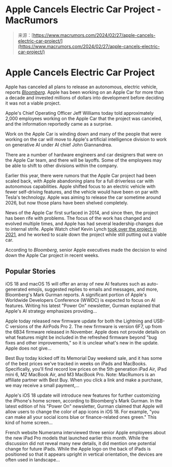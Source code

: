 <!--yml
category: 未分类
date: 2024-05-29 13:24:55
-->

# Apple Cancels Electric Car Project - MacRumors

> 来源：[https://www.macrumors.com/2024/02/27/apple-cancels-electric-car-project/](https://www.macrumors.com/2024/02/27/apple-cancels-electric-car-project/)

# Apple Cancels Electric Car Project

Apple has canceled all plans to release an autonomous, electric vehicle, reports *[Bloomberg](https://www.bloomberg.com/news/articles/2024-02-27/apple-cancels-work-on-electric-car-shifts-team-to-generative-ai)*. Apple has been working on an Apple Car for more than a decade and invested millions of dollars into development before deciding it was not a viable project.

Apple's Chief Operating Officer Jeff Williams today told approximately 2,000 employees working on the Apple Car that the project was canceled, and the information reportedly came as a surprise.

Work on the Apple Car is winding down and many of the people that were working on the car will move to Apple's artificial intelligence division to work on generative AI under AI chief John Giannandrea.

There are a number of hardware engineers and car designers that were on the Apple Car team, and there will be layoffs. Some of the employees may be able to shift to other divisions within the company.

Earlier this year, there were rumors that the Apple Car project had been scaled back, with Apple abandoning plans for a full driverless car with autonomous capabilities. Apple shifted focus to an electric vehicle with fewer self-driving features, and the vehicle would have been on par with Tesla's technology. Apple was aiming to release the car sometime around 2026, but now those plans have been shelved completely.

News of the Apple Car first surfaced in 2014, and since then, the project has been rife with problems. The focus of the work has changed and evolved multiple times, and Apple has had several leadership changes due to internal strife. Apple Watch chief Kevin Lynch [took over the project in 2021](https://www.macrumors.com/2021/09/09/kevin-lynch-apple-car-project/), and he worked to scale down the project while still putting out a viable car.

According to *Bloomberg*, senior Apple executives made the decision to wind down the Apple Car project in recent weeks.

## Popular Stories

iOS 18 and macOS 15 will offer an array of new AI features such as auto-generated emojis, suggested replies to emails and messages, and more, Bloomberg's Mark Gurman reports. A significant portion of Apple's Worldwide Developers Conference (WWDC) is expected to focus on AI features. Writing his latest "Power On" newsletter, Gurman explained that Apple's AI strategy emphasizes providing...

Apple today released new firmware update for both the Lightning and USB-C versions of the AirPods Pro 2\. The new firmware is version 6F7, up from the 6B34 firmware released in November. Apple does not provide details on what features might be included in the refreshed firmware beyond "bug fixes and other improvements," so it is unclear what's new in the update. Apple does not give...

Best Buy today kicked off its Memorial Day weekend sale, and it has some of the best prices we've tracked in weeks on iPads and MacBooks. Specifically, you'll find record low prices on the 5th generation iPad Air, iPad mini 6, M2 MacBook Air, and M3 MacBook Pro. Note: MacRumors is an affiliate partner with Best Buy. When you click a link and make a purchase, we may receive a small payment,...

Apple's iOS 18 update will introduce new features for further customizing the iPhone's home screen, according to Bloomberg's Mark Gurman. In the latest edition of his "Power On" newsletter, Gurman claimed that Apple will allow users to change the color of app icons in iOS 18\. For example, "you can make all your social icons blue or finance-related ones green." This kind of home screen...

French website Numerama interviewed three senior Apple employees about the new iPad Pro models that launched earlier this month. While the discussion did not reveal many new details, it did mention one potential change for future iPads. While the Apple logo on the back of iPads is positioned so that it appears upright in vertical orientation, the devices are often used in landscape...